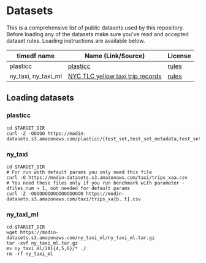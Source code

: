 # Datasets

This is a comprehensive list of public datasets used by this repository. Before loading any of the datasets make sure you've read and accepted dataset rules. Loading instructions are available below.

| timedf name         | Name (Link/Source)                                                                                             | License                                                                                         |
| ------------------- | -------------------------------------------------------------------------------------------------------------- | ----------------------------------------------------------------------------------------------- |
| plasticc            | [plasticc](https://www.kaggle.com/competitions/PLAsTiCC-2018)                                                  | [rules](https://www.kaggle.com/competitions/PLAsTiCC-2018/rules)                                |
| ny_taxi, ny_taxi_ml | [NYC TLC yellow taxi trip records](https://www.nyc.gov/site/tlc/about/tlc-trip-record-data.page)               | [rules](https://www.nyc.gov/home/terms-of-use.page)                                             |

## Loading datasets

### plasticc

```
cd $TARGET_DIR
curl -Z -OOOOO https://modin-datasets.s3.amazonaws.com/plasticc/{test_set,test_set_metadata,test_set_skiprows,training_set,training_set_metadata}.csv
```

### ny_taxi

```
cd $TARGET_DIR
# For run with default params you only need this file
curl -O https://modin-datasets.s3.amazonaws.com/taxi/trips_xaa.csv
# You need these files only if you run benchmark with parameter -dfiles_num > 1, not needed for default params
curl -Z -OOOOOOOOOOOOOOOOOOO https://modin-datasets.s3.amazonaws.com/taxi/trips_xa{b..t}.csv
```

### ny_taxi_ml

```
cd $TARGET_DIR
wget https://modin-datasets.s3.amazonaws.com/ny_taxi_ml/ny_taxi_ml.tar.gz
tar -xvf ny_taxi_ml.tar.gz
mv ny_taxi_ml/201{4,5,6}/* ./
rm -rf ny_taxi_ml
```

